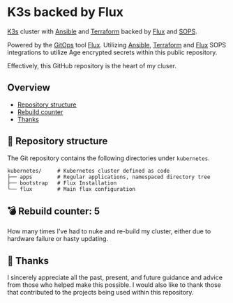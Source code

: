# K3s backed by Flux

[K3s](https://k3s.io) cluster with [Ansible](https://www.ansible.com) and [Terraform](https://www.terraform.io) backed by [Flux](https://toolkit.fluxcd.io/) and [SOPS](https://toolkit.fluxcd.io/guides/mozilla-sops/).

Powered by the [GitOps](https://www.weave.works/blog/what-is-gitops-really) tool [Flux](https://toolkit.fluxcd.io/). Utilizing [Ansible](https://github.com/ansible-collections/community.sops), [Terraform](https://github.com/carlpett/terraform-provider-sops) and [Flux](https://toolkit.fluxcd.io/guides/mozilla-sops/) SOPS integrations to utilize Age encrypted secrets within this public repository.

Effectively, this GitHub repository is the heart of my cluser.

## Overview

- [Repository structure](https://github.com/euvaz/gitops-home#-repository-structure)
- [Rebuild counter](https://github.com/euvaz/gitops-home#-rebuild-counter-5)
- [Thanks](https://github.com/euvaz/gitops-home#-thanks)

## 📂 Repository structure

The Git repository contains the following directories under `kubernetes`.

```
kubernetes/     # Kubernetes cluster defined as code
├── apps        # Regular applications, namespaced directory tree
├── bootstrap   # Flux Installation
└── flux        # Main flux configuration
```

## 💣 Rebuild counter: 5

How many times I've had to nuke and re-build my cluster, either due to hardware failure or hasty updating.

## 🤝 Thanks

I sincerely appreciate all the past, present, and future guidance and advice from those who helped make this possible.
I would also like to thank those that contributed to the projects being used within this repository.
